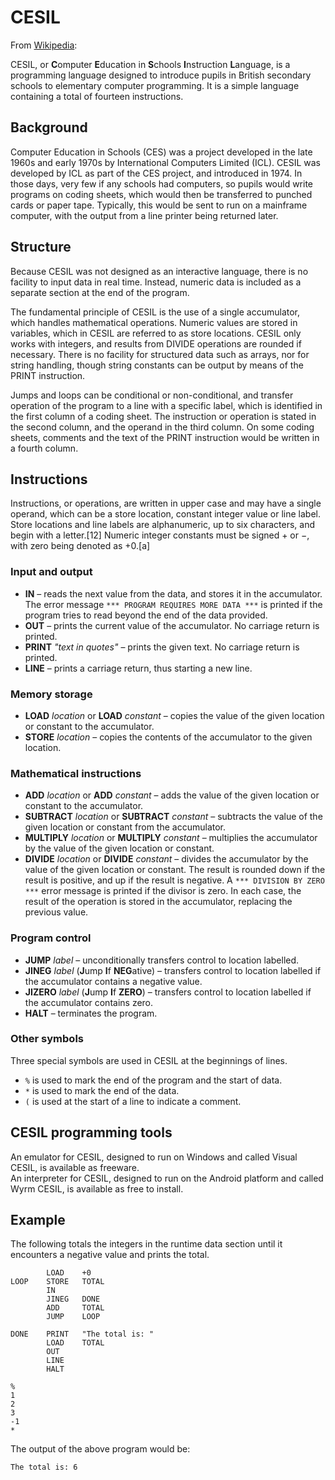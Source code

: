 # CESIL

From [Wikipedia](https://en.wikipedia.org/wiki/CESIL):

CESIL, or **C**omputer **E**ducation in **S**chools **I**nstruction **L**anguage, is a programming language designed to introduce pupils in British secondary schools to elementary computer programming. It is a simple language containing a total of fourteen instructions.

## Background
Computer Education in Schools (CES) was a project developed in the late 1960s and early 1970s by International Computers Limited (ICL). CESIL was developed by ICL as part of the CES project, and introduced in 1974. In those days, very few if any schools had computers, so pupils would write programs on coding sheets, which would then be transferred to punched cards or paper tape. Typically, this would be sent to run on a mainframe computer, with the output from a line printer being returned later.

## Structure
Because CESIL was not designed as an interactive language, there is no facility to input data in real time. Instead, numeric data is included as a separate section at the end of the program.

The fundamental principle of CESIL is the use of a single accumulator, which handles mathematical operations. Numeric values are stored in variables, which in CESIL are referred to as store locations. CESIL only works with integers, and results from DIVIDE operations are rounded if necessary. There is no facility for structured data such as arrays, nor for string handling, though string constants can be output by means of the PRINT instruction.

Jumps and loops can be conditional or non-conditional, and transfer operation of the program to a line with a specific label, which is identified in the first column of a coding sheet. The instruction or operation is stated in the second column, and the operand in the third column. On some coding sheets, comments and the text of the PRINT instruction would be written in a fourth column.

## Instructions
Instructions, or operations, are written in upper case and may have a single operand, which can be a store location, constant integer value or line label. Store locations and line labels are alphanumeric, up to six characters, and begin with a letter.[12] Numeric integer constants must be signed + or −, with zero being denoted as +0.[a]

### Input and output
- **IN** – reads the next value from the data, and stores it in the accumulator. The error message `*** PROGRAM REQUIRES MORE DATA ***` is printed if the program tries to read beyond the end of the data provided.
- **OUT** – prints the current value of the accumulator. No carriage return is printed.
- **PRINT** *"text in quotes"* – prints the given text. No carriage return is printed.
- **LINE** – prints a carriage return, thus starting a new line.

### Memory storage
- **LOAD** *location* or **LOAD** *constant* – copies the value of the given location or constant to the accumulator.
- **STORE** *location* – copies the contents of the accumulator to the given location.

### Mathematical instructions
- **ADD** *location* or **ADD** *constant* – adds the value of the given location or constant to the accumulator.  
- **SUBTRACT** *location* or **SUBTRACT** *constant* – subtracts the value of the given location or constant from the accumulator.  
- **MULTIPLY** *location* or **MULTIPLY** *constant* – multiplies the accumulator by the value of the given location or constant.  
- **DIVIDE** *location* or **DIVIDE** *constant* – divides the accumulator by the value of the given location or constant. The result is rounded down if the result is positive, and up if the result is negative. A `*** DIVISION BY ZERO ***` error message is printed if the divisor is zero. In each case, the result of the operation is stored in the accumulator, replacing the previous value.

### Program control
- **JUMP** *label* – unconditionally transfers control to location labelled.  
- **JINEG** *label* (**J**ump **I**f **NEG**ative) – transfers control to location labelled if the accumulator contains a negative value.  
- **JIZERO** *label* (**J**ump **I**f **ZERO**) – transfers control to location labelled if the accumulator contains zero.  
- **HALT** – terminates the program.  

### Other symbols
Three special symbols are used in CESIL at the beginnings of lines.

- `%` is used to mark the end of the program and the start of data.
- `*` is used to mark the end of the data.
- `(` is used at the start of a line to indicate a comment.

## CESIL programming tools
An emulator for CESIL, designed to run on Windows and called Visual CESIL, is available as freeware.  
An interpreter for CESIL, designed to run on the Android platform and called Wyrm CESIL, is available as free to install.  

## Example
The following totals the integers in the runtime data section until it encounters a negative value and prints the total.
```
        LOAD    +0
LOOP    STORE   TOTAL
        IN
        JINEG   DONE
        ADD     TOTAL
        JUMP    LOOP

DONE    PRINT   "The total is: "
        LOAD    TOTAL
        OUT
        LINE
        HALT

%
1
2
3
-1
*
```
The output of the above program would be:
```
The total is: 6
```